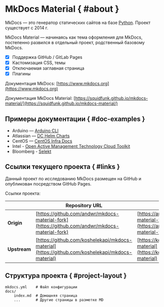 # MkDocs Material { #about }

MkDocs — это генератор статических сайтов на базе [Python](https://www.python.org/). Проект существует с 2014 г.

MkDocs Material — начинаясь как тема оформления для MkDocs, постепенно развился в отдельный проект, родственный базовому MkDocs.


- [x] Поддержка GitHub / GitLab Pages
- [x] Кастомизация CSS, темы
- [x] Отключаемая заглавная страница
- [x] Плагины

Документация MkDocs: [https://www.mkdocs.org](https://www.mkdocs.org)

Документация MkDocs Material: [https://squidfunk.github.io/mkdocs-material/](https://squidfunk.github.io/mkdocs-material/)

## Примеры документации { #doc-examples }

* Arduino — [Arduino CLI](https://arduino.github.io/arduino-cli/0.21/)
* Atlassian — [DC Helm Charts ](https://atlassian.github.io/data-center-helm-charts/)
* CentOS — [CentOS Infra Docs](https://docs.infra.centos.org/)
* Intel - [Open Active Management Technology Cloud Toolkit](https://open-amt-cloud-toolkit.github.io/docs/2.2/)
* Bloomberg - [Selekt](https://bloomberg.github.io/selekt/)

## Ссылки текущего проекта { #links }

Данный проект по исследованию MkDocs размещен на GitHub и опубликован посредством GitHub Pages.

Ссылки проекта:


|  |Repository URL|GitHub Pages URL|
|--|--|--|
|**Origin**|[https://github.com/andwr/mkdocs-material-fork](https://github.com/andwr/mkdocs-material-fork)|[https://andwr.github.io/mkdocs-material-fork](https://andwr.github.io/mkdocs-material-fork)|
|**Upstream**|[https://github.com/koshelekapi/mkdocs-material](https://github.com/koshelekapi/mkdocs-material)|[https://koshelekapi.github.io/mkdocs-material](https://koshelekapi.github.io/mkdocs-material)|



## Структура проекта { #project-layout }

    mkdocs.yml    # Файл конфигурации
    docs/
        index.md  # Домашняя страница
        ...       # Другие страницы в разметке MD
